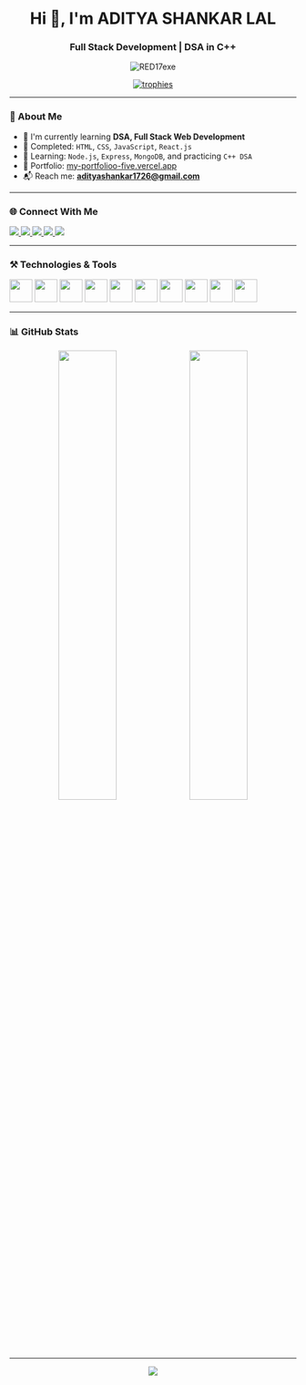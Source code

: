 <h1 align="center">Hi 👋, I'm ADITYA SHANKAR LAL</h1>
<h3 align="center">Full Stack Development | DSA in C++
</h3>

<p align="center">
  <img src="https://komarev.com/ghpvc/?username=RED17exe&label=Profile%20views&color=0e75b6&style=flat" alt="RED17exe" />
</p>

<p align="center">
  <a href="https://github.com/ryo-ma/github-profile-trophy">
    <img src="https://github-profile-trophy.vercel.app/?username=RED17exe&theme=tokyonight&no-frame=true&column=7&margin-w=10&margin-h=15" alt="trophies" />
  </a>
</p>

---

### 🌟 About Me

- 🌱 I'm currently learning **DSA, Full Stack Web Development**
- 🚀 Completed: `HTML`, `CSS`, `JavaScript`, `React.js`
- 🧠 Learning: `Node.js`, `Express`, `MongoDB`, and practicing `C++ DSA`
- 💼 Portfolio: [my-portfolioo-five.vercel.app](https://my-portfolioo-five.vercel.app/)
- 📬 Reach me: **adityashankar1726@gmail.com**

---

### 🌐 Connect With Me

<p align="left">
  <a href="https://www.linkedin.com/in/aditya-shankar-lal-48b354320/" target="_blank">
    <img src="https://img.shields.io/badge/LinkedIn-0A66C2?style=for-the-badge&logo=linkedin&logoColor=white" />
  </a>
  <a href="https://stackoverflow.com/users/30871233/red-17" target="_blank">
    <img src="https://img.shields.io/badge/Stackoverflow-F58025?style=for-the-badge&logo=stackoverflow&logoColor=white" />
  </a>
  <a href="https://www.codechef.com/users/adiii_17" target="_blank">
    <img src="https://img.shields.io/badge/CodeChef-5B4638?style=for-the-badge&logo=codechef&logoColor=white" />
  </a>
  <a href="https://codeforces.com/profile/adii__17" target="_blank">
    <img src="https://img.shields.io/badge/Codeforces-1F8ACB?style=for-the-badge&logo=codeforces&logoColor=white" />
  </a>
  <a href="https://leetcode.com/u/aadi____17/" target="_blank">
    <img src="https://img.shields.io/badge/LeetCode-FFA116?style=for-the-badge&logo=leetcode&logoColor=black" />
  </a>
</p>

---

### ⚒️ Technologies & Tools

<p align="left">
  <img src="https://cdn.jsdelivr.net/gh/devicons/devicon/icons/cplusplus/cplusplus-original.svg" width="40" />
  <img src="https://cdn.jsdelivr.net/gh/devicons/devicon/icons/java/java-original.svg" width="40" />
  <img src="https://cdn.jsdelivr.net/gh/devicons/devicon/icons/html5/html5-original.svg" width="40" />
  <img src="https://cdn.jsdelivr.net/gh/devicons/devicon/icons/css3/css3-original.svg" width="40" />
  <img src="https://cdn.jsdelivr.net/gh/devicons/devicon/icons/javascript/javascript-original.svg" width="40" />
  <img src="https://cdn.jsdelivr.net/gh/devicons/devicon/icons/react/react-original.svg" width="40" />
  <img src="https://cdn.jsdelivr.net/gh/devicons/devicon/icons/express/express-original.svg" width="40" />
  <img src="https://cdn.jsdelivr.net/gh/devicons/devicon/icons/mongodb/mongodb-original.svg" width="40" />
  <img src="https://cdn.jsdelivr.net/gh/devicons/devicon/icons/nodejs/nodejs-original.svg" width="40" />
  <img src="https://cdn.jsdelivr.net/gh/devicons/devicon/icons/unrealengine/unrealengine-original.svg" width="40" />
</p>

---

### 📊 GitHub Stats

<div align="center">
<img src="https://github-readme-stats.vercel.app/api?username=red17exe&theme=tokyonight&show_icons=true&hide_border=false&include_all_commits=true" width="45%" />
<img src="https://github-readme-stats.vercel.app/api/top-langs/?username=red17exe&theme=tokyonight&layout=compact&hide_border=false" width="45%" />



---

<!-- Optional: Profile Visitors -->
<p align="center">
  <img src="https://visitcount.itsvg.in/api?id=RED17exe&label=Profile%20Views&color=0e75b6&icon=0&pretty=false" />
</p>
